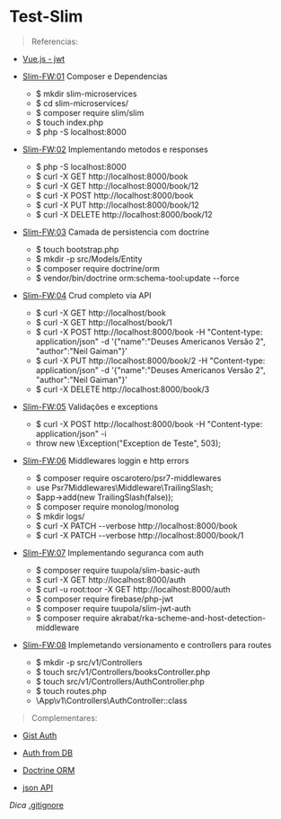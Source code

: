 # Test-Slim

> Referencias:

* [Vue.js - jwt](https://imasters.com.br/back-end/trabalhando-autenticacao-com-jwt-e-vue-2)

* [Slim-FW:01](https://medium.com/@fidelissauro/slim-framework-criando-microservices-01-composer-e-depend%C3%AAncias-f9c8b8798205) Composer e Dependencias
	* $ mkdir slim-microservices
	* $ cd slim-microservices/
	* $ composer require slim/slim
	* $ touch index.php
	* $ php -S localhost:8000
* [Slim-FW:02](https://medium.com/@fidelissauro/slim-framework-criando-microservices-02-implementando-m%C3%A9todos-e-responses-http-708570fa748d) Implementando metodos e responses
	* $ php -S localhost:8000
	* $ curl -X GET http://localhost:8000/book
	* $ curl -X GET http://localhost:8000/book/12
	* $ curl -X POST http://localhost:8000/book
	* $ curl -X PUT http://localhost:8000/book/12
	* $ curl -X DELETE http://localhost:8000/book/12

* [Slim-FW:03](https://medium.com/@fidelissauro/slim-framework-criando-microservices-03-camada-de-persist%C3%AAncia-com-doctrine-e-data-mapping-a15df5483bc2) Camada de persistencia com doctrine
	* $ touch bootstrap.php
	* $ mkdir -p src/Models/Entity
	* $ composer require doctrine/orm
	* $ vendor/bin/doctrine orm:schema-tool:update --force
* [Slim-FW:04](https://medium.com/@fidelissauro/slim-framework-criando-microservices-04-crud-completo-via-api-com-doctrine-13e839432610) Crud completo via API
	* $ curl -X GET http://localhost/book
	* $ curl -X GET http://localhost/book/1
	* $ curl -X POST http://localhost:8000/book -H "Content-type: application/json" -d '{"name":"Deuses Americanos Versão 2", "author":"Neil Gaiman"}'
	* $ curl -X PUT http://localhost:8000/book/2 -H "Content-type: application/json" -d '{"name":"Deuses Americanos Versão 2", "author":"Neil Gaiman"}'
	* $ curl -X DELETE http://localhost:8000/book/3

* [Slim-FW:05](https://medium.com/@fidelissauro/slim-framework-criando-microservices-05-valida%C3%A7%C3%B5es-e-exceptions-na-api-fd1f48087a2d) Validações e exceptions
	* $ curl -X POST http://localhost:8000/book -H "Content-type: application/json" -i
	* throw new \Exception("Exception de Teste", 503);
* [Slim-FW:06](https://medium.com/@fidelissauro/slim-framework-criando-microservices-06-middlewares-logging-e-http-errors-fallback-8b45bd6ce85c) Middlewares loggin e http errors
	* $ composer require oscarotero/psr7-middlewares
	* use Psr7Middlewares\Middleware\TrailingSlash;
	* $app->add(new TrailingSlash(false));
	* $ composer require monolog/monolog
	* $ mkdir logs/
	* $ curl -X PATCH  --verbose http://localhost:8000/book
	* $ curl -X PATCH  --verbose http://localhost:8000/book/1
* [Slim-FW:07](https://medium.com/@fidelissauro/slim-framework-criando-microservices-07-implementando-seguran%C3%A7a-b%C3%A1sica-com-http-auth-e-proxy-ed6dd6d517f4) Implementando seguranca com auth
	* $ composer require tuupola/slim-basic-auth
	* $ curl -X GET http://localhost:8000/auth
	* $ curl -u root:toor -X GET http://localhost:8000/auth
	* $ composer require firebase/php-jwt
	* $ composer require tuupola/slim-jwt-auth
	* $ composer require akrabat/rka-scheme-and-host-detection-middleware
	
* [Slim-FW:08](https://medium.com/@fidelissauro/lim-framework-criando-microservices-08-implementando-versionamento-e-controllers-para-as-routes-4572b67716cc) Implemetando versionamento e controllers para routes
	* $ mkdir -p src/v1/Controllers
	* $ touch src/v1/Controllers/booksController.php
	* $ touch src/v1/Controllers/AuthController.php
	* $ touch routes.php
	* \App\v1\Controllers\AuthController::class

> Complementares:

* [Gist Auth](https://packagist.org/packages/tuupola/slim-basic-auth)

* [Auth from DB](http://www.appelsiini.net/2014/slim-database-basic-authentication)

* [Doctrine ORM](https://www.webdevbr.com.br/instalando-o-doctrine-orm-como-criar-um-crud-com-php)

* [json API](https://jsonplaceholder.typicode.com/)

*Dica*
[.gitignore](https://gist.github.com/kelvinst/7d508da482d13bb301c9)

